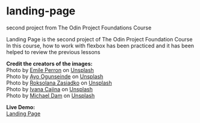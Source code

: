 # landing-page

second project from The Odin Project Foundations Course

Landing Page is the second project of The Odin Project Foundation Course  
In this course, how to work with flexbox has been practiced and it has been helped to review the previous lessons

**Credit the creators of the images:**  
Photo by <a href="https://unsplash.com/@emilep?utm_content=creditCopyText&utm_medium=referral&utm_source=unsplash">Emile Perron</a> on <a href="https://unsplash.com/photos/macbook-pro-showing-programming-language-xrVDYZRGdw4?utm_content=creditCopyText&utm_medium=referral&utm_source=unsplash">Unsplash</a>  
Photo by <a href="https://unsplash.com/@armedshutter?utm_content=creditCopyText&utm_medium=referral&utm_source=unsplash">Ayo Ogunseinde</a> on <a href="https://unsplash.com/photos/black-haired-man-making-face-sibVwORYqs0?utm_content=creditCopyText&utm_medium=referral&utm_source=unsplash">Unsplash</a>  
Photo by <a href="https://unsplash.com/@cieloadentro?utm_content=creditCopyText&utm_medium=referral&utm_source=unsplash">Roksolana Zasiadko</a> on <a href="https://unsplash.com/photos/woman-blonde-hair-and-red-lipstick-LyeduBb2Auk?utm_content=creditCopyText&utm_medium=referral&utm_source=unsplash">Unsplash</a>  
Photo by <a href="https://unsplash.com/@von_co?utm_content=creditCopyText&utm_medium=referral&utm_source=unsplash">Ivana Cajina</a> on <a href="https://unsplash.com/photos/man-leaning-on-brown-wall-_7LbC5J-jw4?utm_content=creditCopyText&utm_medium=referral&utm_source=unsplash">Unsplash</a>  
Photo by <a href="https://unsplash.com/@michaeldam?utm_content=creditCopyText&utm_medium=referral&utm_source=unsplash">Michael Dam</a> on <a href="https://unsplash.com/photos/closeup-photography-of-woman-smiling-mEZ3PoFGs_k?utm_content=creditCopyText&utm_medium=referral&utm_source=unsplash">Unsplash</a>

**Live Demo:**  
<a href="YhyCoder.github.io/landing-page">Landing Page</a>